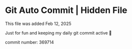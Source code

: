 # Git Auto Commit | Hidden File

This file was added Feb 12, 2025

Just for fun and keeping my daily git commit active 🤪

commit number: 369714
